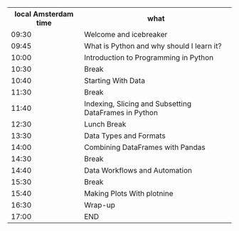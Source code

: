 <div class="row">
  <div class="col-md-6">
    <table class="table table-striped">
      <tr> <th>local Amsterdam time</th> <th>what</th></tr>
      <tr> <td>09:30</td>  <td>Welcome and icebreaker</td> </tr>
      <tr> <td>09:45</td>  <td>What is Python and why should I learn it?</td></tr>
      <tr> <td>10:00</td>  <td>Introduction to Programming in Python</td></tr>
      <tr> <td>10:30</td>  <td>Break</td></tr>
      <tr> <td>10:40</td>  <td>Starting With Data </td> </tr>
      <tr> <td>11:30</td>  <td>Break</td></tr>
      <tr> <td>11:40</td>  <td>Indexing, Slicing and Subsetting DataFrames in Python</td> </tr>
      <tr> <td>12:30</td>  <td>Lunch Break</td></tr>
      <tr> <td>13:30</td>  <td>Data Types and Formats</td> </tr>
      <tr> <td>14:00</td>  <td>Combining DataFrames with Pandas</td> </tr>
      <tr> <td>14:30</td>  <td>Break</td></tr>
      <tr> <td>14:40</td>  <td>Data Workflows and Automation</td> </tr>
      <tr> <td>15:30</td>  <td>Break</td></tr>
      <tr> <td>15:40</td>  <td>Making Plots With plotnine</td> </tr>
      <tr> <td>16:30</td>  <td>Wrap-up</td> </tr>
      <tr> <td>17:00</td>  <td>END</td> </tr>
    </table>
  </div>
</div>
